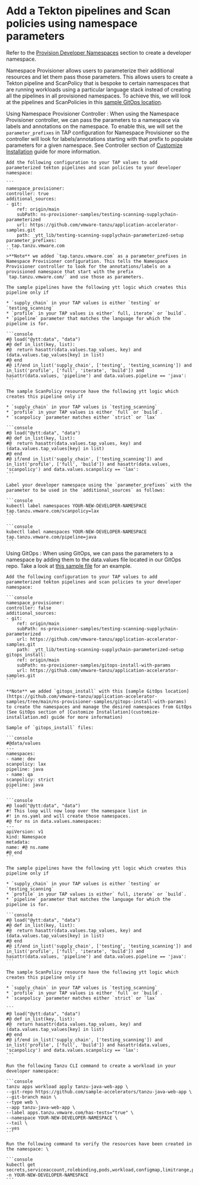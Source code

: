 # Add a Tekton pipelines and Scan policies using namespace parameters

Refer to the [Provision Developer Namespaces](provision-developer-ns.md) section to create a developer namespace.

Namespace Provisioner allows users to parameterize their additional resources and let them pass those parameters. This allows users to create a Tekton pipeline and ScanPolicy that is bespoke to certain namespaces that are running workloads using a particular language stack instead of creating all the pipelines in all provisioned namespaces. To achieve this, we will look at the pipelines and ScanPolicies in this [sample GitOps location](https://github.com/vmware-tanzu/application-accelerator-samples/tree/main/ns-provisioner-samples/testing-scanning-supplychain-parameterized).

Using Namespace Provisioner Controller
: When using the Namespace Provisioner controller, we can pass the parameters to a namespace via labels and annotations on the namespace. To enable this, we will set the `parameter_prefixes` in TAP configuration for Namespace Provisioner so the controller will look for labels/annotations starting with that prefix to populate parameters for a given namespace. See Controller section of [Customize Installation](customize-installation) guide for more information.

    Add the following configuration to your TAP values to add parameterized tekton pipelines and scan policies to your developer namespace:

    ```
    namespace_provisioner:
    controller: true
    additional_sources:
    - git:
        ref: origin/main
        subPath: ns-provisioner-samples/testing-scanning-supplychain-parameterized
        url: https://github.com/vmware-tanzu/application-accelerator-samples.git
        path: _ytt_lib/testing-scanning-supplychain-parameterized-setup
    parameter_prefixes:
    - tap.tanzu.vmware.com
    ```
    >**Note** we added `tap.tanzu.vmware.com` as a parameter_prefixes in Namespace Provisioner configuration. This tells the Namespace Provisioner controller to look for the annotations/labels on a provisioned namespace that start with the prefix `tap.tanzu.vmware.com/` and use those as parameters.

    The sample pipelines have the following ytt logic which creates this pipeline only if

    * `supply_chain` in your TAP values is either `testing` or `testing_scanning`
    * `profile` in your TAP values is either` full, iterate` or `build`.
    * `pipeline` parameter that matches the language for which the pipeline is for.

    ```console
    #@ load("@ytt:data", "data")
    #@ def in_list(key, list):
    #@  return hasattr(data.values.tap_values, key) and (data.values.tap_values[key] in list)
    #@ end
    #@ if/end in_list('supply_chain', ['testing', 'testing_scanning']) and in_list('profile', ['full', 'iterate', 'build']) and hasattr(data.values, 'pipeline') and data.values.pipeline == 'java':
    ```

    The sample ScanPolicy resource have the following ytt logic which creates this pipeline only if

    * `supply_chain` in your TAP values is `testing_scanning`
    * `profile` in your TAP values is either `full` or `build`.
    * `scanpolicy `parameter matches either `strict` or `lax`

    ```console
    #@ load("@ytt:data", "data")
    #@ def in_list(key, list):
    #@  return hasattr(data.values.tap_values, key) and (data.values.tap_values[key] in list)
    #@ end
    #@ if/end in_list('supply_chain', ['testing_scanning']) and in_list('profile', ['full', 'build']) and hasattr(data.values, 'scanpolicy') and data.values.scanpolicy == 'lax':
    ```

    Label your developer namespace using the `parameter_prefixes` with the parameter to be used in the `additional_sources` as follows:

    ```console
    kubectl label namespaces YOUR-NEW-DEVELOPER-NAMESPACE tap.tanzu.vmware.com/scanpolicy=lax
    ```

    ```console
    kubectl label namespaces YOUR-NEW-DEVELOPER-NAMESPACE tap.tanzu.vmware.com/pipeline=java
    ```

Using GitOps
: When using GitOps, we can pass the parameters to a namespace by adding them to the data.values file located in our GitOps repo. Take a look at [this sample file](https://github.com/vmware-tanzu/application-accelerator-samples/blob/main/ns-provisioner-samples/gitops-install-with-params/desired-namespaces.yaml#L7-L8) for an example.

    Add the following configuration to your TAP values to add parameterized tekton pipelines and scan policies to your developer namespace:

    ```console
    namespace_provisioner:
    controller: false
    additional_sources:
    - git:
        ref: origin/main
        subPath: ns-provisioner-samples/testing-scanning-supplychain-parameterized
        url: https://github.com/vmware-tanzu/application-accelerator-samples.git
        path: _ytt_lib/testing-scanning-supplychain-parameterized-setup
    gitops_install:
        ref: origin/main
        subPath: ns-provisioner-samples/gitops-install-with-params
        url: https://github.com/vmware-tanzu/application-accelerator-samples.git
    ```

    **Note** we added `gitops_install` with this [sample GitOps location](https://github.com/vmware-tanzu/application-accelerator-samples/tree/main/ns-provisioner-samples/gitops-install-with-params) to create the namespaces and manage the desired namespaces from GitOps (See GitOps section of [Customize Installation](customize-installation.md) guide for more information)

    Sample of `gitops_install` files:

    ```console
    #@data/values
    ---
    namespaces:
    - name: dev
    scanpolicy: lax
    pipeline: java
    - name: qa
    scanpolicy: strict
    pipeline: java
    ```

    ```console
    #@ load("@ytt:data", "data")
    #! This loop will now loop over the namespace list in
    #! in ns.yaml and will create those namespaces.
    #@ for ns in data.values.namespaces:
    ---
    apiVersion: v1
    kind: Namespace
    metadata:
    name: #@ ns.name
    #@ end
    ```

    The sample pipelines have the following ytt logic which creates this pipeline only if

    * `supply_chain` in your TAP values is either `testing` or `testing_scanning`
    * `profile` in your TAP values is either` full, iterate` or `build`.
    * `pipeline` parameter that matches the language for which the pipeline is for.

    ```console
    #@ load("@ytt:data", "data")
    #@ def in_list(key, list):
    #@  return hasattr(data.values.tap_values, key) and (data.values.tap_values[key] in list)
    #@ end
    #@ if/end in_list('supply_chain', ['testing', 'testing_scanning']) and in_list('profile', ['full', 'iterate', 'build']) and hasattr(data.values, 'pipeline') and data.values.pipeline == 'java':
    ```

    The sample ScanPolicy resource have the following ytt logic which creates this pipeline only if

    * `supply_chain` in your TAP values is `testing_scanning`
    * `profile` in your TAP values is either `full` or `build`.
    * `scanpolicy `parameter matches either `strict` or `lax`

    ```
    #@ load("@ytt:data", "data")
    #@ def in_list(key, list):
    #@  return hasattr(data.values.tap_values, key) and (data.values.tap_values[key] in list)
    #@ end
    #@ if/end in_list('supply_chain', ['testing_scanning']) and in_list('profile', ['full', 'build']) and hasattr(data.values, 'scanpolicy') and data.values.scanpolicy == 'lax':
    ```

    Run the following Tanzu CLI command to create a workload in your developer namespace:

    ```console
    tanzu apps workload apply tanzu-java-web-app \
    --git-repo https://github.com/sample-accelerators/tanzu-java-web-app \
    --git-branch main \
    --type web \
    --app tanzu-java-web-app \
    --label apps.tanzu.vmware.com/has-tests="true" \
    --namespace YOUR-NEW-DEVELOPER-NAMESPACE \
    --tail \
    --yes
    ```

    Run the following command to verify the resources have been created in the namespace: \

    ```console
    kubectl get secrets,serviceaccount,rolebinding,pods,workload,configmap,limitrange,pipeline,scanpolicies -n YOUR-NEW-DEVELOPER-NAMESPACE
    ```
